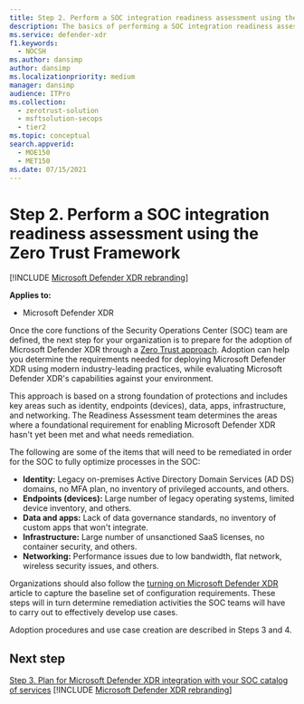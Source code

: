 ```yaml
---
title: Step 2. Perform a SOC integration readiness assessment using the Zero Trust Framework
description: The basics of performing a SOC integration readiness assessment using the Zero Trust Framework when integrating Microsoft Defender XDR into your security operations.
ms.service: defender-xdr
f1.keywords: 
  - NOCSH
ms.author: dansimp
author: dansimp
ms.localizationpriority: medium
manager: dansimp
audience: ITPro
ms.collection: 
  - zerotrust-solution
  - msftsolution-secops
  - tier2
ms.topic: conceptual
search.appverid: 
  - MOE150
  - MET150
ms.date: 07/15/2021
---
```


# Step 2. Perform a SOC integration readiness assessment using the Zero Trust Framework

[!INCLUDE [Microsoft Defender XDR rebranding](../includes/microsoft-defender.md)]

**Applies to:**
- Microsoft Defender XDR

Once the core functions of the Security Operations Center (SOC) team are defined, the next step for your organization is to prepare for the adoption of Microsoft Defender XDR through a [Zero Trust approach](/security/zero-trust/). Adoption can help you determine the requirements needed for deploying Microsoft Defender XDR using modern industry-leading practices, while evaluating Microsoft Defender XDR's capabilities against your environment.

This approach is based on a strong foundation of protections and includes key areas such as identity, endpoints (devices), data, apps, infrastructure, and networking. The Readiness Assessment team determines the areas where a foundational requirement for enabling Microsoft Defender XDR hasn't yet been met and what needs remediation.

The following are some of the items that will need to be remediated in order for the SOC to fully optimize processes in the SOC:

- **Identity:** Legacy on-premises Active Directory Domain Services (AD DS) domains, no MFA plan, no inventory of privileged accounts, and others.
- **Endpoints (devices):** Large number of legacy operating systems, limited device inventory, and others.
- **Data and apps:**  Lack of data governance standards, no inventory of custom apps that won't integrate.
- **Infrastructure:** Large number of unsanctioned SaaS licenses, no container security, and others.
- **Networking:** Performance issues due to low bandwidth, flat network, wireless security issues, and others.

Organizations should also follow the [turning on Microsoft Defender XDR](m365d-enable.md) article to capture the baseline set of configuration requirements. These steps will in turn determine remediation activities the SOC teams will have to carry out to effectively develop use cases. 

Adoption procedures and use case creation are described in Steps 3 and 4.

## Next step

[Step 3. Plan for Microsoft Defender XDR integration with your SOC catalog of services](integrate-microsoft-365-defender-secops-services.md)
[!INCLUDE [Microsoft Defender XDR rebranding](../../includes/defender-m3d-techcommunity.md)]
